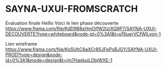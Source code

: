 # SAYNA-UXUI-FROMSCRATCH
Evaluation finale
Helllo
Voici le lien phase découverte https://www.figma.com/file/KdD9B8xHmOjfW2tziXQ9P7/SAYNA-UXUI-DECOUVERTE?type=whiteboard&node-id=0%3A1&t=pTtluerVCfWlLvon-1

Lien wireframe  https://www.figma.com/file/Kp5UhC6aXCr85JFpPsBJGY/SAYNA-UXUI-PROD?type=design&node-id=0%3A1&mode=design&t=jm7HaskuiLDbiWXE-1
